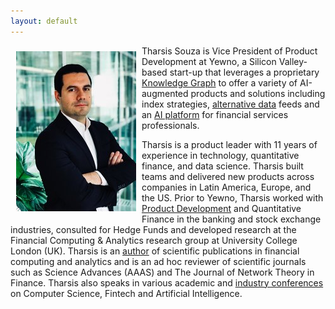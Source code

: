 ```yaml
---
layout: default
---
```


<img style="width=305px;height=445px;float:left;padding:9px;"
src="/image/p1.jpeg" alt="profile picture" width="192" height="256">

Tharsis Souza is Vice President of Product Development at Yewno, a Silicon Valley-based start-up that leverages a proprietary [Knowledge Graph](https://www.yewno.com/about/) to offer a variety of AI-augmented products and solutions including index strategies, [alternative data](https://finance.yewno.com/data-packages) feeds and an [AI platform](https://www.yewno.com/edge) for financial services professionals. 

Tharsis is a product leader with 11 years of experience in technology, quantitative finance, and data science. Tharsis built teams and delivered new products across companies in Latin America, Europe, and the US. Prior to Yewno, Tharsis worked with [Product Development](https://www.souzatharsis.com/Experience/) and Quantitative Finance in the banking and stock exchange industries, consulted for Hedge Funds and developed research at the Financial Computing & Analytics research group at University College London (UK). Tharsis is an [author](https://www.souzatharsis.com/Research/) of scientific publications in financial computing and analytics and is an ad hoc reviewer of scientific journals such as Science Advances (AAAS) and The Journal of Network Theory in Finance. Tharsis also speaks in various academic and [industry conferences](https://www.souzatharsis.com/Misc/) on Computer Science, Fintech and Artificial Intelligence.


<div id="medium-widget"></div>





